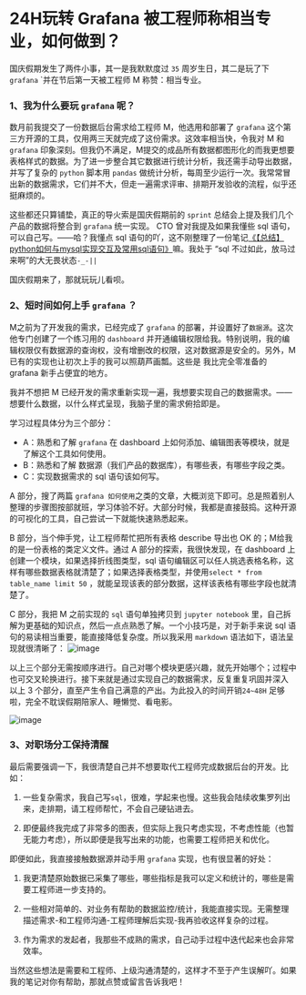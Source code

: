# 24H玩转 Grafana 被工程师称相当专业，如何做到？

国庆假期发生了两件小事，其一是我默默度过 `35` 周岁生日，其二是玩了下` grafana` `并在节后第一天被工程师 M 称赞：相当专业。

### 1、我为什么要玩 `grafana` 呢？

数月前我提交了一份数据后台需求给工程师 M，他选用和部署了 `grafana` 这个第三方开源的工具，仅用两三天就完成了这份需求。这效率相当快，令我对 M 和 `grafana` 印象深刻。但我仍不满足，M提交的成品所有数据都图形化的而我更想要表格样式的数据。为了进一步整合其它数据进行统计分析，我还需手动导出数据，并写了复杂的 `python` 脚本用 `pandas` 做统计分析，每周至少运行一次。我常常冒出新的数据需求，它们并不大，但走一遍需求评审、排期开发验收的流程，似乎还挺麻烦的。

这些都还只算铺垫，真正的导火索是国庆假期前的 `sprint` 总结会上提及我们几个产品的数据将整合到 `grafana` 统一实现。 CTO 曾对我提及如果我懂些 sql 语句，可以自己写。——哈？我懂点 sql 语句的吖，这不刚整理了一份笔记[《【总结】python如何与mysql实现交互及常用sql语句》](https://xue-posts.xue.cn/1e6fd5ffb16ee0dd66119466b2cdbf7860a9e8c5f4d980a20b1063beeda23749)嘛。我处于 “sql 不过如此，放马过来啊”的大无畏状态`-_-||`

国庆假期来了，那就玩玩儿看呗。

### 2、短时间如何上手 `grafana` ？

M之前为了开发我的需求，已经完成了 `grafana` 的部署，并设置好了`数据源`。这次他专门创建了一个练习用的 `dashboard` 并开通编辑权限给我。特别说明，我的编辑权限仅有数据源的查询权，没有增删改的权限，这对数据源是安全的。另外，M 已有的实现也让初次上手的我可以照葫芦画瓢。这些是
我比完全零准备的 grafana 新手占便宜的地方。

我并不想把 M 已经开发的需求重新实现一遍，我想要实现自己的数据需求。——想要什么数据，以什么样式呈现，我脑子里的需求俯拾即是。

学习过程具体分为三个部分：
- A：熟悉和了解 `grafana` 在 dashboard 上如何添加、编辑图表等模块，就是了解这个工具如何使用。
- B：熟悉和了解 数据源（我们产品的数据库），有哪些表，有哪些字段之类。
- C：实现数据需求的  sql 语句该如何写。

A 部分，搜了两篇 `grafana 如何使用`之类的文章，大概浏览下即可。总是照着别人整理的步骤图按部就班，学习体验不好。大部分时候，我都是直接鼓捣。这种开源的可视化的工具，自己尝试一下就能快速熟悉起来。

B 部分，当个伸手党，让工程师帮忙把所有表格 describe 导出也 OK 的；M给我的是一份表格的类定义文件。通过 A 部分的探索，我很快发现，在 dashboard 上创建一个模块，如果选择折线图类型，sql 语句编辑区可以任人挑选表格名称，这样有哪些数据表格就清楚了；如果选择表格类型，并使用`select * from table_name limit 50` ，就能呈现该表的部分数据，这样该表格有哪些字段也就清楚了。

C 部分，我把 M 之前实现的 `sql` 语句单独拷贝到 `jupyter notebook` 里，自己拆解为更基础的知识点，然后一点点熟悉了解。一个小技巧是，对于新手来说 sql 语句的易读相当重要，能直接降低复杂度。所以我采用 `markdown` 语法如下，语法呈现就很清晰了：
![image](https://user-gold-cdn.xitu.io/2019/10/9/16daebdccd4a9eae?w=390&h=310&f=png&s=14775)

以上三个部分无需按顺序进行。自己对哪个模块更感兴趣，就先开始哪个；过程中也可交叉轮换进行。接下来就是通过实现自己的数据需求，反复重复巩固并深入 以上 3 个部分，直至产生令自己满意的产出。为此投入的时间开销`24~48H` 足够啦，完全不耽误假期陪家人、睡懒觉、看电影。

![image](https://user-gold-cdn.xitu.io/2019/10/9/16daebdccd563d63?w=1758&h=735&f=png&s=193121)

### 3、对职场分工保持清醒

最后需要强调一下，我很清楚自己并不想要取代工程师完成数据后台的开发。比如：

1. 一些复杂需求，我自己写`sql`，很难，学起来也慢。这些我会陆续收集罗列出来，走排期，请工程师帮忙，不会自己硬钻进去。

2. 即便最终我完成了非常多的图表，但实际上我只考虑实现，不考虑性能（也暂无能力考虑），所以即便是我写出来的功能，也需要工程师把关和优化。

即便如此，我直接接触数据源并动手用 `grafana` 实现，也有很显著的好处：

1. 我更清楚原始数据已采集了哪些，哪些指标是我可以定义和统计的，哪些是需要工程师进一步支持的。

2. 一些相对简单的、对业务有帮助的数据监控/统计，我能直接实现。无需整理描述需求-和工程师沟通-工程师理解后实现-我再验收这样复杂的过程。

3. 作为需求的发起者，我那些不成熟的需求，自己动手过程中迭代起来也会非常效率。

当然这些想法是需要和工程师、上级沟通清楚的，这样才不至于产生误解吖。如果我的笔记对你有帮助，那就点赞或留言告诉我吧！
